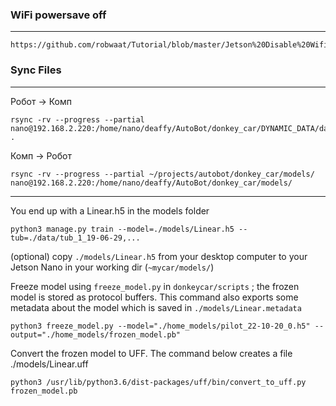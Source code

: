 

### WiFi powersave off
___
    
    https://github.com/robwaat/Tutorial/blob/master/Jetson%20Disable%20Wifi%20Power%20Management.md
    

### Sync Files
___


Робот -> Комп

    rsync -rv --progress --partial nano@192.168.2.220:/home/nano/deaffy/AutoBot/donkey_car/DYNAMIC_DATA/data .


Комп -> Робот
    
    rsync -rv --progress --partial ~/projects/autobot/donkey_car/models/ nano@192.168.2.220:/home/nano/deaffy/AutoBot/donkey_car/models/
    
___

You end up with a Linear.h5 in the models folder

    python3 manage.py train --model=./models/Linear.h5 --tub=./data/tub_1_19-06-29,...

(optional) copy `./models/Linear.h5` from your desktop computer to your Jetson Nano in your working dir (`~mycar/models/`)

Freeze model using `freeze_model.py` in `donkeycar/scripts` ; the frozen model is stored as protocol buffers.
This command also exports some metadata about the model which is saved in `./models/Linear.metadata`

    python3 freeze_model.py --model="./home_models/pilot_22-10-20_0.h5" --output="./home_models/frozen_model.pb"

Convert the frozen model to UFF. The command below creates a file ./models/Linear.uff

    python3 /usr/lib/python3.6/dist-packages/uff/bin/convert_to_uff.py frozen_model.pb